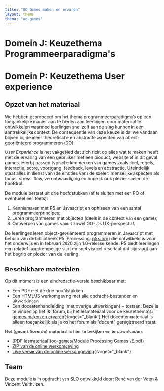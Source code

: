 ```yaml
---
title: "OO Games maken en ervaren"
layout: thema
thema: "oo-games"
---
```


# Domein J: Keuzethema Programmeerparadigma's
# Domein P: Keuzethema User experience

## Opzet van het materiaal

We hebben geprobeerd om het thema programmeerparadigma’s op een toegankelijke manier aan te bieden aan leerlingen door materiaal te ontwikkelen waarmee leerlingen snel zelf aan de slag kunnen in een aantrekkelijke context.
De consequentie van deze keuze is dat we vandaan blijven bij de meer theoretische en abstracte aspecten van object-georiënteerd programmeren (OO).

_User Experience_ is het vakgebied dat zich richt op alles wat te maken heeft met de ervaring van een gebruiker met een product, website of in dit geval games. Hierbij passen typische kenmerken van games zoals doel, regels, interactie, score, voortgang, feedback, levels en abstractie. Uiteindelijk staat alles in dienst van (de emoties van) de speler: menselijke aspecten als focus, stress, flow, verontwaardiging en hopelijk ook plezier spelen de hoofdrol.

De module bestaat uit drie hoofdstukken (af te sluiten met een PO of eventueel een toets):

1. Kennismaken met P5 en Javascript en opfrissen van een aantal programmeerprincipes;
2. Leren programmeren met objecten (deels in de context van een game);
3. Ontwerpen van games vanuit zowel OO- als UX-perspectief.

De leerlingen leren object-georiënteerd programmeren in Javascript met behulp van de bibliotheek P5 (Processing: [p5js.org](https://p5js.org)) die ontwikkeld is voor het onderwijs en in februari 2020 zijn 1.0-release kende. P5 biedt leerlingen een relatief laagdrempelige start en snel visueel resultaat dat bijdraagt aan het begrip en plezier van de leerling.

## Beschikbare materialen

Op dit moment is een eindredactie-versie beschikbaar met:

* Een PDF met de drie hoofdstukken
* Een HTML/JS werkomgeving met alle opdracht-bestanden en uitwerkingen
* Een docentenhandleiding (met overige uitwerkingen) + toetsen. Deze is te vinden op het i&i forum, bij het lesmateriaal voor de keuzethema's: [games maken en ervaren](https://ieni-forum.infvo.nl/t/games-maken-en-ervaren/540){:target="_blank"} Het docentenmateriaal is alleen toegankelijk als je op het forum als "docent" geregistreerd staat.

Het (gecertificeerde) materiaal is hier te bekijken en te downloaden:

* <i class="far fa-file-pdf"></i> [PDF lesmateriaal](oo-games/Module Processing Games vE.pdf)
* <i class="far fa-file-archive"></i> [ZIP van de online werkomgeving](oo-games/OO_omgeving.zip)
* <i class="fa fa-link"></i> [Live versie van de online werkomgeving](oo-games/OO_omgeving/){:target="_blank"}

## Team

Deze module is in opdracht van SLO ontwikkeld door:
René van der Veen & Vincent Velthuizen.
